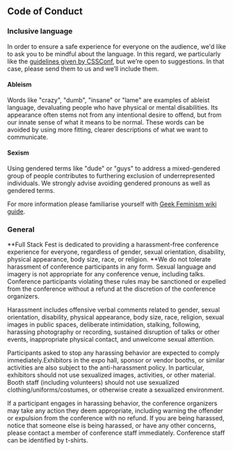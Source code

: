 ## Code of Conduct

### Inclusive language

In order to ensure a safe experience for everyone on the audience, we'd like to ask you to be mindful about the language. In this regard, we particularly like the [guidelines given by CSSConf](http://2016.cssconf.com.au/codeofconduct/), but we’re open to suggestions. In that case, please send them to us and we’ll include them.

#### Ableism

Words like "crazy", "dumb", "insane" or "lame" are examples of ableist language, devaluating people who have physical or mental disabilities. Its appearance often stems not from any intentional desire to offend, but from our innate sense of what it means to be normal. These words can be avoided by using more fitting, clearer descriptions of what we want to communicate.

#### Sexism

Using gendered terms like "dude" or "guys" to address a mixed-gendered group of people contributes to furthering exclusion of underrepresented individuals. We strongly advise avoiding gendered pronouns as well as gendered terms.

For more information please familiarise yourself with [Geek Feminism wiki guide](http://geekfeminism.wikia.com/wiki/Nonsexist_language).

### General

**Full Stack Fest is dedicated to providing a harassment-free conference experience for everyone, regardless of gender, sexual orientation, disability, physical appearance, body size, race, or religion. **We do not tolerate harassment of conference participants in any form. Sexual language and imagery is not appropriate for any conference venue, including talks. Conference participants violating these rules may be sanctioned or expelled from the conference without a refund at the discretion of the conference organizers.

Harassment includes offensive verbal comments related to gender, sexual orientation, disability, physical appearance, body size, race, religion, sexual images in public spaces, deliberate intimidation, stalking, following, harassing photography or recording, sustained disruption of talks or other events, inappropriate physical contact, and unwelcome sexual attention.

Participants asked to stop any harassing behavior are expected to comply immediately.Exhibitors in the expo hall, sponsor or vendor booths, or similar activities are also subject to the anti-harassment policy. In particular, exhibitors should not use sexualized images, activities, or other material. Booth staff \(including volunteers\) should not use sexualized clothing/uniforms/costumes, or otherwise create a sexualized environment.

If a participant engages in harassing behavior, the conference organizers may take any action they deem appropriate, including warning the offender or expulsion from the conference with no refund. If you are being harassed, notice that someone else is being harassed, or have any other concerns, please contact a member of conference staff immediately. Conference staff can be identified by t-shirts.

